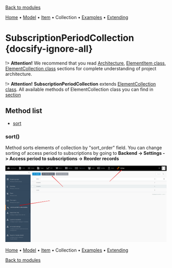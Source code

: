 [Back to modules](modules/home.md)

[Home](modules/subscription-period/home.md)
• [Model](modules/subscription-period/model/model.md)
• [Item](modules/subscription-period/item/item.md)
• Collection
• [Examples](modules/subscription-period/examples/examples.md)
• [Extending](modules/subscription-period/extending/extending.md)

# SubscriptionPeriodCollection {docsify-ignore-all}

!> **Attention!**  We recommend that you read [Architecture](architecture/architecture), [ElementItem class](architecture/item-class/item-class.md),
[ElementCollection class](architecture/collection-class/collection-class.md) sections for complete understanding of  project architecture.

!> **Attention!** **SubscriptionPeriodCollection** extends [ElementCollection class](architecture/collection-class/collection-class.md).
All available methods of ElementCollection class you can find in [section](architecture/collection-class/collection-class.md#method-list) 

## Method list

* [sort](#sort)

### sort()

Method sorts elements of collection by "sort_order" field.
You can change sorting of access period to subscriptions by going to **Backend -> Settings -> Access period to subscriptions -> Reorder records**

![](./../../../assets/images/backend-subscription-period-2.png)

[Home](modules/subscription-period/home.md)
• [Model](modules/subscription-period/model/model.md)
• [Item](modules/subscription-period/item/item.md)
• Collection
• [Examples](modules/subscription-period/examples/examples.md)
• [Extending](modules/subscription-period/extending/extending.md)

[Back to modules](modules/home.md)
